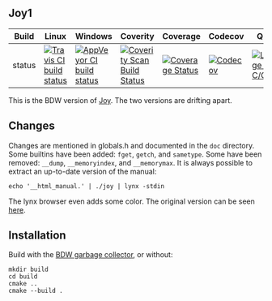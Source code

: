 Joy1
----

Build|Linux|Windows|Coverity|Coverage|Codecov|Quality|Alerts
---|---|---|---|---|---|---|---
status|[![Travis CI build status](https://app.travis-ci.com/Wodan58/joy1.svg?branch=master)](https://app.travis-ci.com/Wodan58/joy1)|[![AppVeyor CI build status](https://ci.appveyor.com/api/projects/status/github/Wodan58/joy1?branch=master&svg=true)](https://ci.appveyor.com/project/Wodan58/joy1)|[![Coverity Scan Build Status](https://img.shields.io/coverity/scan/14633.svg)](https://scan.coverity.com/projects/wodan58-joy1)|[![Coverage Status](https://coveralls.io/repos/github/Wodan58/joy1/badge.svg?branch=master)](https://coveralls.io/github/Wodan58/joy1?branch=master)|[![Codecov](https://codecov.io/gh/Wodan58/joy1/branch/master/graph/badge.svg)](https://codecov.io/gh/Wodan58/joy1)|[![Language grade: C/C++](https://img.shields.io/lgtm/grade/cpp/g/Wodan58/joy1.svg?logo=lgtm&logoWidth=18)](https://lgtm.com/projects/g/Wodan58/joy1/context:cpp)|[![Alerts](https://img.shields.io/lgtm/alerts/g/Wodan58/joy1.svg?logo=lgtm&logoWidth=18)](https://lgtm.com/projects/g/Wodan58/joy1/alerts)

This is the BDW version of [Joy](https://github.com/Wodan58/Joy). The two
versions are drifting apart.

Changes
-------

Changes are mentioned in globals.h and documented in the `doc` directory.
Some builtins have been added: `fget`, `getch`, and `sametype`. Some have been
removed: `__dump`, `__memoryindex`, and `__memorymax`.
It is always possible to extract an up-to-date version of the manual:

    echo '__html_manual.' | ./joy | lynx -stdin

The lynx browser even adds some color.
The original version can be seen [here](https://github.com/alekar/joy).

Installation
------------

Build with the [BDW garbage collector](https://github.com/ivmai/bdwgc), or
without:

    mkdir build
    cd build
    cmake ..
    cmake --build .
